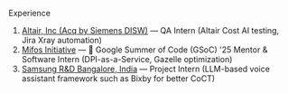 Experience
1. [Altair, Inc (Acq by Siemens DISW)](https://altair.com/) — QA Intern (Altair Cost AI testing, Jira Xray automation)
2. [Mifos Initiative](https://products.mifos.org/mifos-gazelle/) — 🔆 Google Summer of Code (GSoC) '25 Mentor & Software Intern (DPI-as-a-Service, Gazelle optimization)
3. [Samsung R&D Bangalore, India](https://research.samsung.com/sri-b) — Project Intern (LLM-based voice assistant framework such as Bixby for better CoCT)
